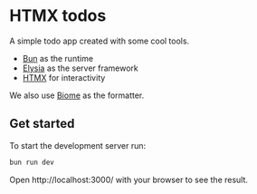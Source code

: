 # HTMX todos

A simple todo app created with some cool tools.

- [Bun](https://bun.sh) as the runtime
- [Elysia](https://elysiajs.com) as the server framework
- [HTMX](https://htmx.org) for interactivity

We also use [Biome](https://biomejs.dev) as the formatter.

## Get started

To start the development server run:

```bash
bun run dev
```

Open http://localhost:3000/ with your browser to see the result.

